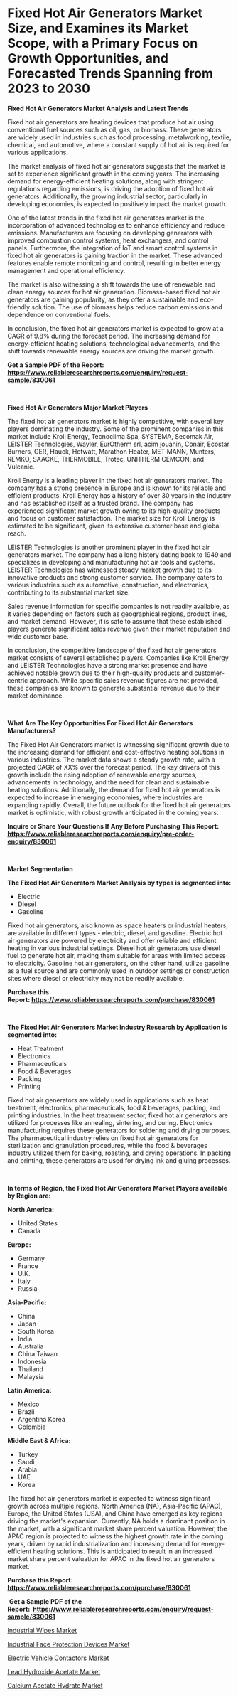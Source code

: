 <p><h1>Fixed Hot Air Generators Market Size, and Examines its Market Scope, with a Primary Focus on Growth Opportunities, and Forecasted Trends Spanning from 2023 to 2030</h1></p><p><strong>Fixed Hot Air Generators Market Analysis and Latest Trends</strong></p>
<p><p>Fixed hot air generators are heating devices that produce hot air using conventional fuel sources such as oil, gas, or biomass. These generators are widely used in industries such as food processing, metalworking, textile, chemical, and automotive, where a constant supply of hot air is required for various applications.</p><p>The market analysis of fixed hot air generators suggests that the market is set to experience significant growth in the coming years. The increasing demand for energy-efficient heating solutions, along with stringent regulations regarding emissions, is driving the adoption of fixed hot air generators. Additionally, the growing industrial sector, particularly in developing economies, is expected to positively impact the market growth.</p><p>One of the latest trends in the fixed hot air generators market is the incorporation of advanced technologies to enhance efficiency and reduce emissions. Manufacturers are focusing on developing generators with improved combustion control systems, heat exchangers, and control panels. Furthermore, the integration of IoT and smart control systems in fixed hot air generators is gaining traction in the market. These advanced features enable remote monitoring and control, resulting in better energy management and operational efficiency.</p><p>The market is also witnessing a shift towards the use of renewable and clean energy sources for hot air generation. Biomass-based fixed hot air generators are gaining popularity, as they offer a sustainable and eco-friendly solution. The use of biomass helps reduce carbon emissions and dependence on conventional fuels.</p><p>In conclusion, the fixed hot air generators market is expected to grow at a CAGR of 9.8% during the forecast period. The increasing demand for energy-efficient heating solutions, technological advancements, and the shift towards renewable energy sources are driving the market growth.</p></p>
<p><strong>Get a Sample PDF of the Report:&nbsp; <a href="https://www.reliableresearchreports.com/enquiry/request-sample/830061">https://www.reliableresearchreports.com/enquiry/request-sample/830061</a></strong></p>
<p>&nbsp;</p>
<p><strong>Fixed Hot Air Generators Major Market Players</strong></p>
<p><p>The fixed hot air generators market is highly competitive, with several key players dominating the industry. Some of the prominent companies in this market include Kroll Energy, Tecnoclima Spa, SYSTEMA, Secomak Air, LEISTER Technologies, Wayler, EurOtherm srl, acim jouanin, Conair, Ecostar Burners, GER, Hauck, Hotwatt, Marathon Heater, MET MANN, Munters, REMKO, SAACKE, THERMOBILE, Trotec, UNITHERM CEMCON, and Vulcanic.</p><p>Kroll Energy is a leading player in the fixed hot air generators market. The company has a strong presence in Europe and is known for its reliable and efficient products. Kroll Energy has a history of over 30 years in the industry and has established itself as a trusted brand. The company has experienced significant market growth owing to its high-quality products and focus on customer satisfaction. The market size for Kroll Energy is estimated to be significant, given its extensive customer base and global reach.</p><p>LEISTER Technologies is another prominent player in the fixed hot air generators market. The company has a long history dating back to 1949 and specializes in developing and manufacturing hot air tools and systems. LEISTER Technologies has witnessed steady market growth due to its innovative products and strong customer service. The company caters to various industries such as automotive, construction, and electronics, contributing to its substantial market size.</p><p>Sales revenue information for specific companies is not readily available, as it varies depending on factors such as geographical regions, product lines, and market demand. However, it is safe to assume that these established players generate significant sales revenue given their market reputation and wide customer base.</p><p>In conclusion, the competitive landscape of the fixed hot air generators market consists of several established players. Companies like Kroll Energy and LEISTER Technologies have a strong market presence and have achieved notable growth due to their high-quality products and customer-centric approach. While specific sales revenue figures are not provided, these companies are known to generate substantial revenue due to their market dominance.</p></p>
<p>&nbsp;</p>
<p><strong>What Are The Key Opportunities For Fixed Hot Air Generators Manufacturers?</strong></p>
<p><p>The Fixed Hot Air Generators market is witnessing significant growth due to the increasing demand for efficient and cost-effective heating solutions in various industries. The market data shows a steady growth rate, with a projected CAGR of XX% over the forecast period. The key drivers of this growth include the rising adoption of renewable energy sources, advancements in technology, and the need for clean and sustainable heating solutions. Additionally, the demand for fixed hot air generators is expected to increase in emerging economies, where industries are expanding rapidly. Overall, the future outlook for the fixed hot air generators market is optimistic, with robust growth anticipated in the coming years.</p></p>
<p><strong>Inquire or Share Your Questions If Any Before Purchasing This Report: <a href="https://www.reliableresearchreports.com/enquiry/pre-order-enquiry/830061">https://www.reliableresearchreports.com/enquiry/pre-order-enquiry/830061</a></strong></p>
<p>&nbsp;</p>
<p><strong>Market Segmentation</strong></p>
<p><strong>The Fixed Hot Air Generators Market Analysis by types is segmented into:</strong></p>
<p><ul><li>Electric</li><li>Diesel</li><li>Gasoline</li></ul></p>
<p><p>Fixed hot air generators, also known as space heaters or industrial heaters, are available in different types - electric, diesel, and gasoline. Electric hot air generators are powered by electricity and offer reliable and efficient heating in various industrial settings. Diesel hot air generators use diesel fuel to generate hot air, making them suitable for areas with limited access to electricity. Gasoline hot air generators, on the other hand, utilize gasoline as a fuel source and are commonly used in outdoor settings or construction sites where diesel or electricity may not be readily available.</p></p>
<p><strong>Purchase this Report:&nbsp;<a href="https://www.reliableresearchreports.com/purchase/830061">https://www.reliableresearchreports.com/purchase/830061</a></strong></p>
<p>&nbsp;</p>
<p><strong>The Fixed Hot Air Generators Market Industry Research by Application is segmented into:</strong></p>
<p><ul><li>Heat Treatment</li><li>Electronics</li><li>Pharmaceuticals</li><li>Food & Beverages</li><li>Packing</li><li>Printing</li></ul></p>
<p><p>Fixed hot air generators are widely used in applications such as heat treatment, electronics, pharmaceuticals, food & beverages, packing, and printing industries. In the heat treatment sector, fixed hot air generators are utilized for processes like annealing, sintering, and curing. Electronics manufacturing requires these generators for soldering and drying purposes. The pharmaceutical industry relies on fixed hot air generators for sterilization and granulation procedures, while the food & beverages industry utilizes them for baking, roasting, and drying operations. In packing and printing, these generators are used for drying ink and gluing processes.</p></p>
<p>&nbsp;</p>
<p><strong>In terms of Region, the Fixed Hot Air Generators Market Players available by Region are:</strong></p>
<p>
    <p> <strong> North America: </strong>
        <ul>
            <li>United States</li>
            <li>Canada</li>
        </ul>
        </p> 
    <p> <strong> Europe: </strong>
        <ul>
            <li>Germany</li>
            <li>France</li>
            <li>U.K.</li>
            <li>Italy</li>
            <li>Russia</li>
        </ul>
        </p> 
    <p> <strong> Asia-Pacific: </strong>
        <ul>
            <li>China</li>
            <li>Japan</li>
            <li>South Korea</li>
            <li>India</li>
            <li>Australia</li>
            <li>China Taiwan</li>
            <li>Indonesia</li>
            <li>Thailand</li>
            <li>Malaysia</li>
        </ul>
        </p> 
    <p> <strong> Latin America: </strong>
        <ul>
            <li>Mexico</li>
            <li>Brazil</li>
            <li>Argentina Korea</li>
            <li>Colombia</li>
        </ul>
        </p> 
    <p> <strong> Middle East & Africa: </strong>
        <ul>
            <li>Turkey</li>
            <li>Saudi</li>
            <li>Arabia</li>
            <li>UAE</li>
            <li>Korea</li>
        </ul>
    </p>
    </p>
<p><p>The fixed hot air generators market is expected to witness significant growth across multiple regions. North America (NA), Asia-Pacific (APAC), Europe, the United States (USA), and China have emerged as key regions driving the market's expansion. Currently, NA holds a dominant position in the market, with a significant market share percent valuation. However, the APAC region is projected to witness the highest growth rate in the coming years, driven by rapid industrialization and increasing demand for energy-efficient heating solutions. This is anticipated to result in an increased market share percent valuation for APAC in the fixed hot air generators market.</p></p>
<p><strong>Purchase this Report: <a href="https://www.reliableresearchreports.com/purchase/830061">https://www.reliableresearchreports.com/purchase/830061</a></strong></p>
<p>&nbsp;<strong>Get a Sample PDF of the Report:&nbsp;&nbsp;<a href="https://www.reliableresearchreports.com/enquiry/request-sample/830061">https://www.reliableresearchreports.com/enquiry/request-sample/830061</a></strong></p>
<p><strong></strong></p>
<p><p><a href="https://medium.com/@maeganbraun/industrial-wipes-market-size-reveals-the-best-marketing-channels-in-global-industry-f90835634866">Industrial Wipes Market</a></p><p><a href="https://medium.com/@toneygrimes2023/industrial-face-protection-devices-market-size-cagr-trends-2024-2030-2b8dd3c99477">Industrial Face Protection Devices Market</a></p><p><a href="https://www.linkedin.com/pulse/electric-vehicle-contactors-market-size-growth-forecast-from/">Electric Vehicle Contactors Market</a></p><p><a href="https://github.com/melchekhinf/Market-Research-Report-List-1/blob/main/lead-hydroxide-acetate-market.md">Lead Hydroxide Acetate Market</a></p><p><a href="https://github.com/merzlyukov93/Market-Research-Report-List-1/blob/main/calcium-acetate-hydrate-market.md">Calcium Acetate Hydrate Market</a></p></p>